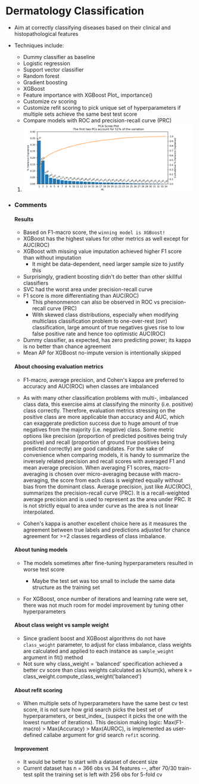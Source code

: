 # Dermatology Classification

- Aim at correctly classifying diseases based on their clinical and histopathological features

- Techniques include:

  -  Dummy classifier as baseline
  -  Logistic regression
  - Support vector classifier
  - Random forest
  - Gradient boosting
  - XGBoost
  - Feature importance with XGBoost Plot_ importance()
  - Customize cv scoring
  - Customize refit scoring to pick unique set of hyperparameters if multiple sets achieve the same best test score
  - Compare models with ROC and precision-recall curve (PRC)

  1.  ![Scree](https://github.com/tuttoaposto/OpenSource/blob/master/Derm_Clustering/Derm_ScreePlot.png)


  

- ### Comments

  #### Results

  - Based on F1-macro score, the `winning model is XGBoost!`
  - XGBoost has the highest values for other metrics as well except for AUC(ROC)
  - XGBoost with missing value imputation achieved higher F1 score than without imputation
    - It might be data-dependent, need larger sample size to justify this
  - Surprisingly, gradient boosting didn't do better than other skillful classifiers
  - SVC had the worst area under precision-recall curve
  - F1 score is more differentiating than AUC(ROC)
    - This phenonmenon can also be observed in ROC vs precision-recall curve (PRC)
    - With skewed class distributions, especially when modifying multiclass classification problem to one-over-rest (ovr) classification, large amount of true negatives gives rise to low false positive rate and hence too optimistic AUC(ROC)
  - Dummy classifier, as expected, has zero predicting power; its kappa is no better than chance agreement
  - Mean AP for XGBoost no-impute version is intentionally skipped

  #### About choosing evaluation metrics

  - F1-macro, average precision, and Cohen's kappa are preferred to accuracy and AUC(ROC) when classes are imbalanced

  - As with many other classification problems with multi-, imbalanced class data, this exercise aims at classifying the minority (i.e. positive) class correctly. Therefore, evaluation metrics stressing on the positive class are more applicable than accuracy and AUC, which can exaggerate prediction success due to huge amount of true negatives from the majority (i.e. negative) class. Some metric options like precision (proportion of predicted positives being truly positive) and recall (proportion of ground true positives being predicted correctly) are good candidates. For the sake of convenience when comparing models, it is handy to summarize the inversely related precision and recall scores with averaged F1 and mean average precision. When averaging F1 scores, macro-averaging is chosen over micro-averaging because with macro-averaging, the score from each class is weighted equally without bias from the dominant class. Average precision, just like AUC(ROC), summarizes the precision-recall curve (PRC). It is a recall-weighted average precision and is used to represent as the area under PRC. It is not strictly equal to area under curve as the area is not linear interpolated.

  - Cohen's kappa is another excellent choice here as it measures the agreement between true labels and predictions adjusted for chance agreement for >=2 classes regardless of class imbalance.

  #### About tuning models

  - The models sometimes after fine-tuning hyperparameters resulted in worse test score
    - Maybe the test set was too small to include the same data structure as the training set

  - For XGBoost, once number of iterations and learning rate were set, there was not much room for model improvement by tuning other hyperparameters

  #### About class weight vs sample weight

  - Since gradient boost and XGBoost algorithms do not have `class_weight` parameter, to adjust for class imbalance, class weights are calculated and applied to each instance as `sample_weight` argument in fit() method
  - Not sure why class_weight = 'balanced' specification achieved a better cv score than class weights calculated as k/sum(k), where k = class_weight.compute_class_weight('balanced')

  #### About refit scoring

  - When multiple sets of hyperparameters have the same best cv test score, it is not sure how grid search picks the best set of hyperparameters, or best_index_ (suspect it picks the one with the lowest number of iterations). This decision making logic: Max(F1-macro) > Max(Accuracy) > Max(AUROC), is implemented as user-defined callabe argument for grid search `refit` scoring.

  #### Improvement

  - It would be better to start with a dataset of decent size
  - Current dataset has n = 366 obs vs 34 features --, after 70/30 train-test split the training set is left with 256 obs for 5-fold cv